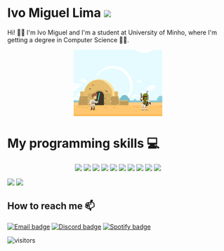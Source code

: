 # Ivo Miguel Lima <img src="https://raw.githubusercontent.com/MartinHeinz/MartinHeinz/master/wave.gif" width="30px">

Hi! 👋😊 I'm Ivo Miguel and I'm a student at University of Minho, where I'm getting a degree in Computer Science 👨‍💻.

<p align="center">
  <img src="https://github.com/amandewatnitrr/amandewatnitrr/blob/main/terminal.gif" width="40%">
</p>

# My programming skills 💻
<p align="center">
  
<img src="https://img.shields.io/badge/Visual%20Studio%20Code-0078d7.svg?style=for-the-badge&logo=visual-studio-code&logoColor=white" height="25"/>
<img src="https://img.shields.io/badge/sublime_text-%23575757.svg?style=for-the-badge&logo=sublime-text&logoColor=important" height="25"/>
<img src="https://img.shields.io/badge/Haskell-5e5086?style=for-the-badge&logo=haskell&logoColor=white" height="25"/>
<img src="https://img.shields.io/badge/c-%2300599C.svg?style=for-the-badge&logo=c&logoColor=white" height="25"/>
<img src="https://img.shields.io/badge/latex-%23008080.svg?style=for-the-badge&logo=latex&logoColor=white" height="25"/>
<img src="https://img.shields.io/badge/Python-3776AB?style=for-the-badge&logo=python&logoColor=white" height="25"/>
<img src="https://img.shields.io/badge/Java-ED8B00?style=for-the-badge&logo=java&logoColor=white" height="25"/>
<img src="https://img.shields.io/badge/Qiskit-%236929C4.svg?style=for-the-badge&logo=Qiskit&logoColor=white" height="25"/>
<img src="https://img.shields.io/badge/mysql-%2300f.svg?style=for-the-badge&logo=mysql&logoColor=white" height="25"/>
<img src="https://img.shields.io/badge/c++-%2300599C.svg?style=for-the-badge&logo=c%2B%2B&logoColor=white" height="25"/>
</p>


<img height="160" src="https://github-readme-stats.vercel.app/api?username=ivolims&count_private=true&theme=white&show_icons=true&hide_border=true"> <img height="160" src="https://github-readme-stats.vercel.app/api/top-langs/?username=IvoLims&langs_count=5&theme=white&layout=compact&hide_border=true">

## How to reach me 📫

[![Email badge](https://img.shields.io/badge/Microsoft_Outlook-0078D4?style=for-the-badge&logo=microsoft-outlook&logoColor=white)](mailto:ivomiguel58@hotmail.com)
[![Discord badge](https://img.shields.io/badge/Discord-7289DA?style=for-the-badge&logo=discord&logoColor=white)](IvoLim's#6380)
[![Spotify badge](https://img.shields.io/badge/Spotify-1ED760?&style=for-the-badge&logo=spotify&logoColor=white)](https://open.spotify.com/user/6yqi6oa82cbdcfcmsbumfb73p)

![visitors](https://visitor-badge.laobi.icu/badge?page_id=IvoLims.IvoLims)

